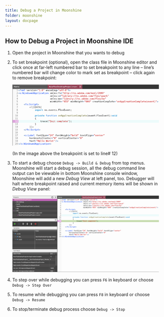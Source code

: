 ```yaml
---
title: Debug a Project in Moonshine
folder: moonshine
layout: docpage
---
```


## How to Debug a Project in Moonshine IDE

1. Open the project in Moonshine that you wants to debug

2. To set breakpoint (optional), open the class file in Moonshine editor and click once at far-left numbered bar to set breakpoint to any line – line’s numbered bar will change color to mark set as breakpoint – click again to remove breakpoint:

    ![Set breaking point in Apache Flex Desktop project](/images/moonshine/debugging_application_1.png)

    (In the image above the breakpoint is set to line# 12)

3. To start a debug choose `Debug -> Build & Debug` from top menus. Moonshine will start a debug session, all the debug command line output can be viewable in bottom Moonshine console window, Moonshine will add a new _Debug View_ at left panel, too. Debugger will halt where breakpoint raised and current memory items will be shown in _Debug View_ panel:

    ![Debugging Apache Flex Desktop application](/images/moonshine/debugging_application_2.png)

4. To step over while debugging you can press `F6` in keyboard or choose `Debug -> Step Over`

5. To resume while debugging you can press `F8` in keyboard or choose `Debug -> Resume`

6. To stop/terminate debug process choose `Debug -> Stop`
